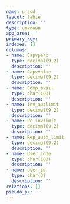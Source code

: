 ```yaml
---
name: u_sod
layout: table
description: ''
type: unknown
app_area: ''
primary_key: 
indexes: []
columns:
- name: Capvperc
  type: decimal(9,2)
  description: ''
- name: Capvvalue
  type: decimal(9,2)
  description: ''
- name: Comp_avail
  type: char(100)
  description: ''
- name: Inv_autlimit
  type: decimal(9,2)
  description: ''
- name: Pc_invlimit
  type: decimal(9,2)
  description: ''
- name: Rep_auth_limit
  type: decimal(9,2)
  description: ''
- name: User_code
  type: char(100)
  description: ''
- name: user_id
  type: char(3)
  description: ''
relations: []
pseudo_pk: 
---
```



